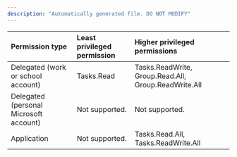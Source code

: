 ```yaml
---
description: "Automatically generated file. DO NOT MODIFY"
---
```


|Permission type|Least privileged permission|Higher privileged permissions|
|:---|:---|:---|
|Delegated (work or school account)|Tasks.Read|Tasks.ReadWrite, Group.Read.All, Group.ReadWrite.All|
|Delegated (personal Microsoft account)|Not supported.|Not supported.|
|Application|Not supported.|Tasks.Read.All, Tasks.ReadWrite.All|


